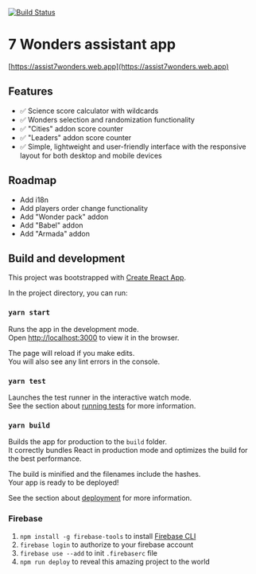 [![Build Status](https://travis-ci.org/kirillunlimited/assist7wonders.svg?branch=master)](https://travis-ci.com/kirillunlimited/assist7wonders)

# 7 Wonders assistant app

[https://assist7wonders.web.app](https://assist7wonders.web.app)

## Features
* ✅ Science score calculator with wildcards
* ✅ Wonders selection and randomization functionality
* ✅ "Cities" addon score counter
* ✅ "Leaders" addon score counter
* ✅ Simple, lightweight and user-friendly interface with the responsive layout for both desktop and mobile devices

## Roadmap
* Add i18n
* Add players order change functionality
* Add "Wonder pack" addon
* Add "Babel" addon
* Add "Armada" addon

## Build and development

This project was bootstrapped with [Create React App](https://github.com/facebook/create-react-app).

In the project directory, you can run:

### `yarn start`

Runs the app in the development mode.\
Open [http://localhost:3000](http://localhost:3000) to view it in the browser.

The page will reload if you make edits.\
You will also see any lint errors in the console.

### `yarn test`

Launches the test runner in the interactive watch mode.\
See the section about [running tests](https://facebook.github.io/create-react-app/docs/running-tests) for more information.

### `yarn build`

Builds the app for production to the `build` folder.\
It correctly bundles React in production mode and optimizes the build for the best performance.

The build is minified and the filenames include the hashes.\
Your app is ready to be deployed!

See the section about [deployment](https://facebook.github.io/create-react-app/docs/deployment) for more information.

### Firebase
1. `npm install -g firebase-tools` to install [Firebase CLI](https://github.com/firebase/firebase-tools)
2. `firebase login` to authorize to your firebase account
3. `firebase use --add` to init `.firebaserc` file
4. `npm run deploy` to reveal this amazing project to the world
